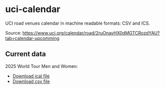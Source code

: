 # uci-calendar

UCI road venues calendar in machine readable formats: CSV and ICS.

Source: https://www.uci.org/calendar/road/2ruOnavHX0dMGTCRozdYAU?tab=calendar-upcomming

## Current data

2025 World Tour Men and Women:
- [Download ical file](./data/uci-road-UWT-MON-2025.ics)
- [Download csv file](./data/uci-road-UWT-MON-2025.csv)
